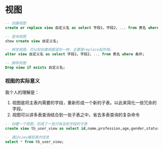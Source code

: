 # 视图

```sql
-- 创建视图
create or replace view 自定义名 as select 字段1，字段2，... from 表名 where 搜索条件;

-- 查询视图
show create view 自定义名;

-- 修改视图，可以和创建视图语句一样，主要是replace起作用。
alter view 自定义名 as select 字段1，字段2，... from 表名 where 条件;

-- 删除视图
Drop view if exists 自定义名;
```

### 视图的实际意义
我个人的理解是：
1. 视图是将主表内需要的字段，重新形成一个新的子表。以此来简化一些冗余的字段。
2. 视图可以讲多表查询结合到一张子表之中，省去多表查询的复杂命令

```sql
-- 创建一个视图，形成了一张只有这些字段的子表
create view tb_user_view as select id,name,profession,age,gender,status,createtime from user;

-- 通过view展现表内信息
select * from tb_user_view;


```